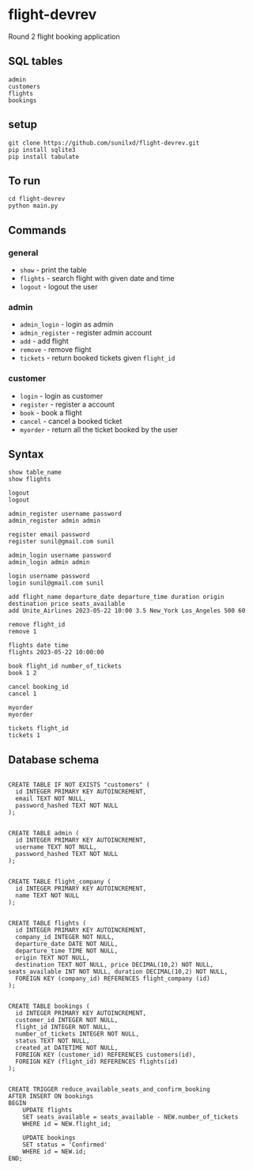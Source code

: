 # flight-devrev
Round 2 flight booking application

## SQL tables
```
admin
customers
flights
bookings
```

## setup
```
git clone https://github.com/sunilxd/flight-devrev.git
pip install sqlite3
pip install tabulate
```

## To run
```
cd flight-devrev
python main.py
```

## Commands
### general
- `show` - print the table
- `flights` - search flight with given date and time
- `logout` - logout the user

### admin
- `admin_login` - login as admin
- `admin_register` - register admin account
- `add` - add flight
- `remove` - remove flight
- `tickets` - return booked tickets given `flight_id`

### customer
- `login` - login as customer
- `register` - register a account
- `book` - book a flight
- `cancel` - cancel a booked ticket
- `myorder` - return all the ticket booked by the user

## Syntax
```
show table_name
show flights

logout
logout

admin_register username password
admin_register admin admin

register email password
register sunil@gmail.com sunil

admin_login username password
admin_login admin admin

login username password
login sunil@gmail.com sunil

add flight_name departure_date departure_time duration origin destination price seats_available
add Unite_Airlines 2023-05-22 10:00 3.5 New_York Los_Angeles 500 60

remove flight_id
remove 1

flights date time
flights 2023-05-22 10:00:00

book flight_id number_of_tickets
book 1 2

cancel booking_id
cancel 1

myorder
myorder

tickets flight_id
tickets 1
```


## Database schema
```sqlite

CREATE TABLE IF NOT EXISTS "customers" (
  id INTEGER PRIMARY KEY AUTOINCREMENT,
  email TEXT NOT NULL,
  password_hashed TEXT NOT NULL
);


CREATE TABLE admin (
  id INTEGER PRIMARY KEY AUTOINCREMENT,
  username TEXT NOT NULL,
  password_hashed TEXT NOT NULL
);


CREATE TABLE flight_company (
  id INTEGER PRIMARY KEY AUTOINCREMENT,
  name TEXT NOT NULL
);


CREATE TABLE flights (
  id INTEGER PRIMARY KEY AUTOINCREMENT,
  company_id INTEGER NOT NULL,
  departure_date DATE NOT NULL,
  departure_time TIME NOT NULL,
  origin TEXT NOT NULL,
  destination TEXT NOT NULL, price DECIMAL(10,2) NOT NULL, seats_available INT NOT NULL, duration DECIMAL(10,2) NOT NULL,
  FOREIGN KEY (company_id) REFERENCES flight_company (id)
);


CREATE TABLE bookings (
  id INTEGER PRIMARY KEY AUTOINCREMENT,
  customer_id INTEGER NOT NULL,
  flight_id INTEGER NOT NULL,
  number_of_tickets INTEGER NOT NULL,
  status TEXT NOT NULL,
  created_at DATETIME NOT NULL,
  FOREIGN KEY (customer_id) REFERENCES customers(id),
  FOREIGN KEY (flight_id) REFERENCES flights(id)
);


CREATE TRIGGER reduce_available_seats_and_confirm_booking
AFTER INSERT ON bookings
BEGIN
    UPDATE flights
    SET seats_available = seats_available - NEW.number_of_tickets
    WHERE id = NEW.flight_id;

    UPDATE bookings
    SET status = 'Confirmed'
    WHERE id = NEW.id;
END;

```